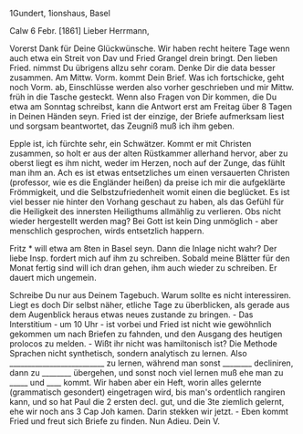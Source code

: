 1Gundert, 1ionshaus, Basel

 Calw 6 Febr. [1861]
Lieber Herrmann,

Vorerst Dank für Deine Glückwünsche. Wir haben recht heitere Tage wenn auch etwa ein Streit von Dav und Fried Grangel drein bringt. Den lieben Fried. nimmst Du übrigens allzu sehr coram. Denke Dir die data besser zusammen. Am Mittw. Vorm. kommt Dein Brief. Was ich fortschicke, geht noch Vorm. ab, Einschlüsse werden also vorher geschrieben und mir Mittw. früh in die Tasche gesteckt. Wenn also Fragen von Dir kommen, die Du etwa am Sonntag schreibst, kann die Antwort erst am Freitag über 8 Tagen in Deinen Händen seyn. Fried ist der einzige, der Briefe aufmerksam liest und sorgsam beantwortet, das Zeugniß muß ich ihm geben.

Epple ist, ich fürchte sehr, ein Schwätzer. Kommt er mit Christen zusammen, so holt er aus der alten Rüstkammer allerhand hervor, aber zu oberst liegt es ihm nicht, weder im Herzen, noch auf der Zunge, das fühlt man ihm an. Ach es ist etwas entsetzliches um einen versauerten Christen (professor, wie es die Engländer heißen) da preise ich mir die aufgeklärte Frömmigkeit, und die Selbstzufriedenheit womit einen die beglücket. Es ist viel besser nie hinter den Vorhang geschaut zu haben, als das Gefühl für die Heiligkeit des innersten Heiligthums allmählig zu verlieren. Obs nicht wieder hergestellt werden mag? Bei Gott ist kein Ding unmöglich - aber menschlich gesprochen, wirds entsetzlich happern.

Fritz <Mission>* will etwa am 8ten in Basel seyn. Dann die Inlage nicht wahr? Der liebe Insp. fordert mich auf ihm zu schreiben. Sobald meine Blätter für den Monat fertig sind will ich dran gehen, ihm auch wieder zu schreiben. Er dauert mich ungemein.

Schreibe Du nur aus Deinem Tagebuch. Warum sollte es nicht interessiren. Liegt es doch Dir selbst näher, etliche Tage zu überblicken, als gerade aus dem Augenblick heraus etwas neues zustande zu bringen. - Das Interstitium - um 10 Uhr - ist vorbei und Fried ist nicht wie gewöhnlich gekommen um nach Briefen zu fahnden, und den Ausgang des heutigen prolocos zu melden. - Wißt ihr nicht was hamiltonisch ist? Die Methode Sprachen nicht synthetisch, sondern analytisch zu lernen. Also __________________________ zu lernen, während man sonst ________ decliniren, dann zu ________ übergehen, und sonst noch viel lernen muß ehe man zu _____ und ____ kommt. Wir haben aber ein Heft, worin alles gelernte (grammatisch gesondert) eingetragen wird, bis man's ordentlich rangiren kann, und so hat Paul die 2 ersten decl. gut, und die 3te ziemlich gelernt, ehe wir noch ans 3 Cap Joh kamen. Darin stekken wir jetzt. - Eben kommt Fried und freut sich Briefe zu finden. Nun Adieu.
 Dein V.
